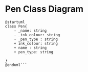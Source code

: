 # Pen Class Diagram

```plantuml
@startuml
class Pen{
    - _name: string
    - _ink_colour: string
    - _pen_type : string
    + ink_colour: string
    + name : string
    + pen_type: string
     
}
@enduml```
